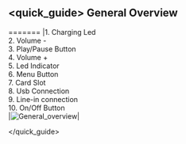 ## <quick_guide> General Overview

=======
|1.	Charging Led <br> 2. Volume - <br> 3.	Play/Pause Button <br> 4. Volume + <br> 5. Led Indicator  <br> 6.	Menu Button <br> 7.	Card Slot <br> 8.	Usb Connection <br> 9.	Line-in connection <br> 10. On/Off Button <br> |![General_overview](http://static.energysistem.com/images/manuals/42123/53a15b7c04f5e.jpg )|

</quick_guide>
